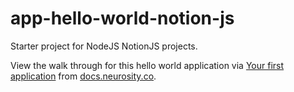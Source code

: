 # app-hello-world-notion-js

Starter project for NodeJS NotionJS projects.

View the walk through for this hello world application via [Your first application](https://docs.neurosity.co/docs/getting-started) from [docs.neurosity.co](docs.neurosity.co).